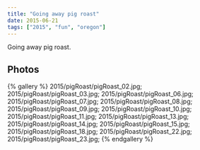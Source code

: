 ```yaml
---
title: "Going away pig roast"
date: 2015-06-21
tags: ["2015", "fun", "oregon"]
---
```


Going away pig roast.

## Photos

{% gallery %}
2015/pigRoast/pigRoast_02.jpg;
2015/pigRoast/pigRoast_03.jpg;
2015/pigRoast/pigRoast_06.jpg;
2015/pigRoast/pigRoast_07.jpg;
2015/pigRoast/pigRoast_08.jpg;
2015/pigRoast/pigRoast_09.jpg;
2015/pigRoast/pigRoast_10.jpg;
2015/pigRoast/pigRoast_11.jpg;
2015/pigRoast/pigRoast_13.jpg;
2015/pigRoast/pigRoast_14.jpg;
2015/pigRoast/pigRoast_15.jpg;
2015/pigRoast/pigRoast_18.jpg;
2015/pigRoast/pigRoast_22.jpg;
2015/pigRoast/pigRoast_23.jpg;
{% endgallery %}
